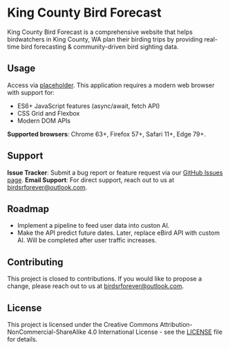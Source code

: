 # King County Bird Forecast

King County Bird Forecast is a comprehensive website that helps birdwatchers in King County, WA plan their birding trips by providing real-time bird forecasting & community-driven bird sighting data.

## Usage

Access via [placeholder](link).
This application requires a modern web browser with support for:
- ES6+ JavaScript features (async/await, fetch API)
- CSS Grid and Flexbox
- Modern DOM APIs

**Supported browsers**: Chrome 63+, Firefox 57+, Safari 11+, Edge 79+.

## Support

**Issue Tracker**: Submit a bug report or feature request via our [GitHub Issues page](https://github.com/s-grzhang/bird-forecast/issues).
**Email Support**: For direct support, reach out to us at birdsrforever@outlook.com.

## Roadmap

* Implement a pipeline to feed user data into custon AI.
* Make the API predict future dates. Later, replace eBird API with custom AI.
Will be completed after user traffic increases.

## Contributing

This project is closed to contributions. If you would like to propose a change, please reach out to us at birdsrforever@outlook.com.

## License

This project is licensed under the Creative Commons Attribution-NonCommercial-ShareAlike 4.0 International License - see the [LICENSE](LICENSE) file for details.